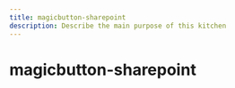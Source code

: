 ```yaml
---
title: magicbutton-sharepoint
description: Describe the main purpose of this kitchen
---
```


# magicbutton-sharepoint
